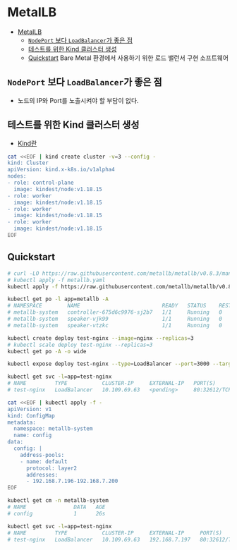 # MetalLB

- [MetalLB](#metallb)
  - [`NodePort` 보다 `LoadBalancer`가 좋은 점](#nodeport-보다-loadbalancer가-좋은-점)
  - [테스트를 위한 Kind 클러스터 생성](#테스트를-위한-kind-클러스터-생성)
  - [Quickstart](#quickstart)
    Bare Metal 환경에서 사용하기 위한 로드 밸런서 구현 소프트웨어

## `NodePort` 보다 `LoadBalancer`가 좋은 점

- 노드의 IP와 Port를 노출시켜야 할 부담이 없다.

## 테스트를 위한 Kind 클러스터 생성

- [Kind란](../bootstrap/kind.md)

```bash
cat <<EOF | kind create cluster -v=3 --config -
kind: Cluster
apiVersion: kind.x-k8s.io/v1alpha4
nodes:
- role: control-plane
  image: kindest/node:v1.18.15
- role: worker
  image: kindest/node:v1.18.15
- role: worker
  image: kindest/node:v1.18.15
- role: worker
  image: kindest/node:v1.18.15
EOF
```

## Quickstart

```bash
# curl -LO https://raw.githubusercontent.com/metallb/metallb/v0.8.3/manifests/metallb.yaml
# kubectl apply -f metallb.yaml
kubectl apply -f https://raw.githubusercontent.com/metallb/metallb/v0.8.3/manifests/metallb.yaml
```

```bash
kubectl get po -l app=metallb -A
# NAMESPACE        NAME                          READY   STATUS    RESTARTS   AGE
# metallb-system   controller-675d6c9976-sj2b7   1/1     Running   0          2m2s
# metallb-system   speaker-vjk99                 1/1     Running   0          2m2s
# metallb-system   speaker-vtzkc                 1/1     Running   0          2m2s
```

```bash
kubectl create deploy test-nginx --image=nginx --replicas=3
# kubectl scale deploy test-nginx --replicas=3
kubectl get po -A -o wide
```

```bash
kubectl expose deploy test-nginx --type=LoadBalancer --port=3000 --target-port=80
```

```bash
kubectl get svc -l=app=test-nginx
# NAME         TYPE           CLUSTER-IP     EXTERNAL-IP   PORT(S)        AGE
# test-nginx   LoadBalancer   10.109.69.63   <pending>     80:32612/TCP   10m
```

```bash
cat <<EOF | kubectl apply -f -
apiVersion: v1
kind: ConfigMap
metadata:
  namespace: metallb-system
  name: config
data:
  config: |
    address-pools:
    - name: default
      protocol: layer2
      addresses:
      - 192.168.7.196-192.168.7.200
EOF
```

```bash
kubectl get cm -n metallb-system
# NAME               DATA   AGE
# config             1      26s
```

```bash
kubectl get svc -l=app=test-nginx
# NAME         TYPE           CLUSTER-IP     EXTERNAL-IP     PORT(S)        AGE
# test-nginx   LoadBalancer   10.109.69.63   192.168.7.197   80:32612/TCP   11m
```
